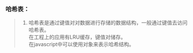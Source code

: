 ### 哈希表：
 > 1. 哈希表是通过键值对对数据进行存储的数据结构，一般通过键值去访问哈希表。<br>在工程上的应用有LRU缓存，键值对储存。<br>在javascript中可以使用对象来表示哈希结构。
``` javascript
